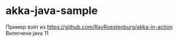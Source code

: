 # akka-java-sample

Пример взят из https://github.com/RayRoestenburg/akka-in-action
Включена java 11